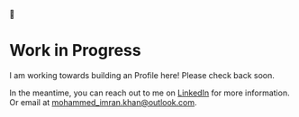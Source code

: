 <html lang="en">
<head>
    <meta charset="UTF-8">
    <meta name="viewport" content="width=device-width, initial-scale=1.0">
    <title>Work in Progress</title>
    <link rel="stylesheet" href="styles.css">
</head>
<body>
    <div class="container">
        <div class="icon">🚧</div>
        <h1>Work in Progress</h1>
        <p>I am working towards building an Profile here! Please check back soon.</p>
        <div class="contact-info">
            In the meantime, you can reach out to me on 
            <a href="https://www.linkedin.com/in/mohdimran-khan/" target="_blank">LinkedIn</a> 
            for more information. Or email at 
            <a href="mailto:mohammed_imran.khan@outlook.com">mohammed_imran.khan@outlook.com</a>.
        </div>
    </div>
</body>
